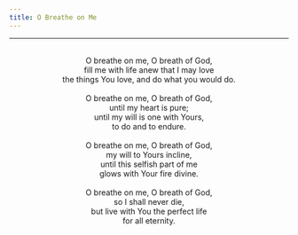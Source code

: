 ```yaml
---
title: O Breathe on Me
---
```


---
<center>
<br/>
O breathe on me, O breath of God,<br/>
fill me with life anew that I may love<br/>
the things You love, and do what you would do.<br/>
<br/>
O breathe on me, O breath of God,<br/>
until my heart is pure;<br/>
until my will is one with Yours,<br/>
to do and to endure.<br/>
<br/>
O breathe on me, O breath of God,<br/>
my will to Yours incline,<br/>
until this selfish part of me<br/>
glows with Your fire divine.<br/>
<br/>
O breathe on me, O breath of God,<br/>
so I shall never die,<br/>
but live with You the perfect life<br/>
for all eternity. <br/>

</center>